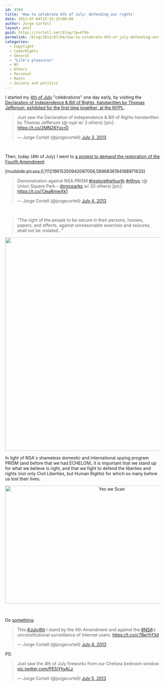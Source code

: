 ```yaml
---
id: 4794
title: 'How to celebrate 4th of July: defending our rights'
date: 2013-07-04T15:35:15+00:00
author: Jorge Cortell
layout: post
guid: https://cortell.net/blog/?p=4794
permalink: /blog/2013/07/04/how-to-celebrate-4th-of-july-defending-our-rights/
categories:
  - Copyfight
  - CyberRights
  - General
  - "Life's pleasures"
  - NY
  - Others
  - Personal
  - Rants
  - Society and politics
---
```

I started my <a title="https://blog.visual.ly/independence-day-infographics/" href="https://blog.visual.ly/independence-day-infographics/" target="_blank">4th of July</a> "celebrations" one day early, by visiting the <a title="https://www.nypl.org/events/exhibitions/foundations-freedom-declaration-independence-and-bill-rights" href="https://www.nypl.org/events/exhibitions/foundations-freedom-declaration-independence-and-bill-rights" target="_blank">Declaration of Independence & Bill of Rights, handwritten by Thomas Jefferson, exhibited for the first time together, at the NYPL</a>.

<blockquote class="twitter-tweet">
  <p>
    Just saw the Declaration of Independence & Bill of Rights handwritten by Thomas Jefferson (@ nypl w/ 3 others) [pic]: <a href="https://t.co/2MN26YxcrD">https://t.co/2MN26YxcrD</a>
  </p>
  
  <p>
    — Jorge Cortell (@jorgecortell) <a href="https://twitter.com/jorgecortell/statuses/352440584058839040">July 3, 2013</a>
  </p>
</blockquote>

&nbsp;

Then, today (4th of July) I went to <a title="https://www.restorethefourth.net" href="https://www.restorethefourth.net" target="_blank">a protest to demand the restoration of the Fourth Amendment</a>:

[mudslide:picasa,0,111219615350942087056,5896836194188971633]

<blockquote class="twitter-tweet">
  <p>
    Demonstration against NSA PRISM <a href="https://twitter.com/search?q=%23restorethefourth&src=hash">#restorethefourth</a> <a href="https://twitter.com/search?q=%23rtfnyc&src=hash">#rtfnyc</a> (@ Union Square Park – <a href="https://twitter.com/NYCParks">@nycparks</a> w/ 20 others) [pic]: <a href="https://t.co/7JeaRmwXk1">https://t.co/7JeaRmwXk1</a>
  </p>
  
  <p>
    — Jorge Cortell (@jorgecortell) <a href="https://twitter.com/jorgecortell/statuses/352828296494452738">July 4, 2013</a>
  </p>
</blockquote>

&nbsp;

> “The right of the people to be secure in their persons, houses, papers, and effects, against unreasonable searches and seizures, shall not be violated...”

<p style="text-align: center">
  <img class="aligncenter" alt="" src="https://25.media.tumblr.com/0f3204d8b8402e3382c3f827116e730f/tumblr_mon3pghEH91qh35ryo1_1280.jpg" width="512" height="692" />
</p>

In light of NSA`s shameless domestic and international spying program PRISM (and before that we had ECHELON), it is important that we stand up for what we believe is right, and that we fight to defend the liberties and rights (not only Civil Liberties, but Human Rights) for which so many before us lost their lives.

<p style="text-align: center">
  <img class="aligncenter" alt="Yes we Scan" src="https://24.media.tumblr.com/1c6237791f050d341caed01579b61ee3/tumblr_momj9eniJ71rbyp66o1_1280.jpg" width="679" height="382" />
</p>

&nbsp;

Do <a title="https://www.restorethefourth.net/resources/" href="https://www.restorethefourth.net/resources/" target="_blank">something</a>.

<blockquote class="twitter-tweet">
  <p>
    This <a href="https://twitter.com/search?q=%23July4th&src=hash">#July4th</a> I stand by the 4th Amendment and against the <a href="https://twitter.com/search?q=%23NSA&src=hash">#NSA</a>‘s unconstitutional surveillance of Internet users. <a href="https://t.co/c7BeiYrf3d">https://t.co/c7BeiYrf3d</a>
  </p>
  
  <p>
    — Jorge Cortell (@jorgecortell) <a href="https://twitter.com/jorgecortell/statuses/352825551360229376">July 4, 2013</a>
  </p>
</blockquote>

PS:

<blockquote class="twitter-tweet">
  <p>
    Just saw the 4th of July fireworks from our Chelsea bedroom window <a href="https://t.co/PE5iYhyALz">pic.twitter.com/PE5iYhyALz</a>
  </p>
  
  <p>
    — Jorge Cortell (@jorgecortell) <a href="https://twitter.com/jorgecortell/statuses/352972757094498304">July 5, 2013</a>
  </p>
</blockquote>